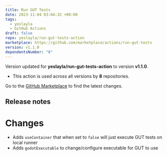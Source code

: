 ```yaml
---
title: Run GUT Tests
date: 2023-11-04 03:04:32 +00:00
tags:
  - yeslayla
  - GitHub Actions
draft: false
repo: yeslayla/run-gut-tests-action
marketplace: https://github.com/marketplace/actions/run-gut-tests
version: v1.1.0
dependentsNumber: "8"
---
```



Version updated for **yeslayla/run-gut-tests-action** to version **v1.1.0**.
- This action is used across all versions by **8** repositories.

Go to the [GitHub Marketplace](https://github.com/marketplace/actions/run-gut-tests) to find the latest changes.

## Release notes

# Changes
- Adds `useContainer` that when set to `false` will just execute GUT tests on local runner
- Adds `godotExecutable` to change/configure executable for GUT to use
